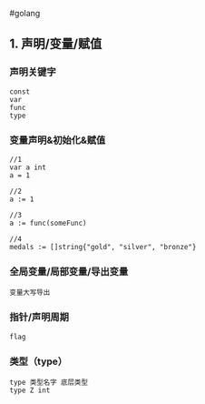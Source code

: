 #golang

## 1. 声明/变量/赋值

### 声明关键字
	const
  	var
   	func
   	type
  
   
### 变量声明&初始化&赋值
	//1
	var a int
	a = 1
	
	//2
	a := 1
	
	//3
	a := func(someFunc)
	
	//4
	medals := []string{"gold", "silver", "bronze"}
	
### 全局变量/局部变量/导出变量
	变量大写导出

  
### 指针/声明周期
	flag

### 类型（type）
	type 类型名字 底层类型
	type Z int
